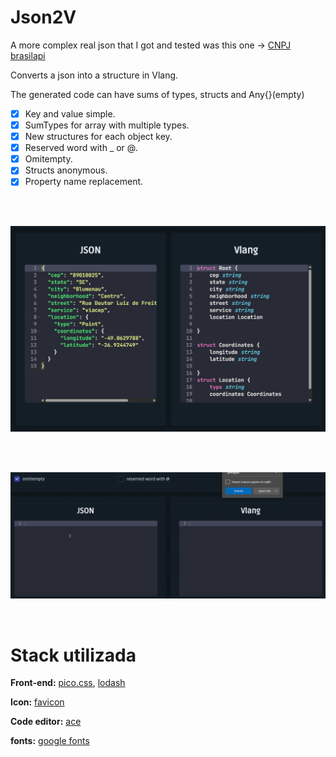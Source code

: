 # Json2V

A more complex real json that I got and tested was this one -> [CNPJ brasilapi](https://brasilapi.com.br/api/cnpj/v1/19131243000197)

Converts a json into a structure in Vlang.

The generated code can have sums of types, structs and Any{}(empty)

 - [X] Key and value simple.
 - [X] SumTypes for array with multiple types.
 - [X] New structures for each object key.
 - [X] Reserved word with _ or @.
 - [X] Omitempty.
 - [X] Structs anonymous.
 - [X] Property name replacement.

<br/> <br/>

![screenshot](/assets/img1.png)

<br/> <br/>

![screenshot](/assets/img2.gif)


<br/>

# Stack utilizada

**Front-end:** [pico.css](https://picocss.com/), [lodash](https://lodash.com/)

**Icon:** [favicon](https://favicon.io/)

**Code editor:** [ace](https://ace.c9.io/)

**fonts:** [google fonts](https://fonts.googleapis.com)
